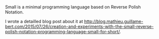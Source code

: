 Small is a minimal programming language based on Reverse Polish Notation.

I wrote a detailled blog post about it at http://blog.mathieu.guillame-bert.com/2015/07/26/creation-and-experiments-with-the-small-reverse-polish-notation-programming-language-small-for-short/.
